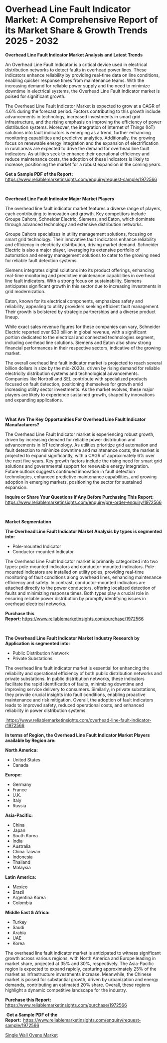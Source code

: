 <p><h1>Overhead Line Fault Indicator Market: A Comprehensive Report of its Market Share & Growth Trends 2025 - 2032</h1></p><p><strong>Overhead Line Fault Indicator Market Analysis and Latest Trends</strong></p>
<p><p>An Overhead Line Fault Indicator is a critical device used in electrical distribution networks to detect faults in overhead power lines. These indicators enhance reliability by providing real-time data on line conditions, enabling quicker response times from maintenance teams. With the increasing demand for reliable power supply and the need to minimize downtime in electrical systems, the Overhead Line Fault Indicator market is poised for significant growth.</p><p>The Overhead Line Fault Indicator Market is expected to grow at a CAGR of 4.6% during the forecast period. Factors contributing to this growth include advancements in technology, increased investments in smart grid infrastructure, and the rising emphasis on improving the efficiency of power distribution systems. Moreover, the integration of Internet of Things (IoT) solutions into fault indicators is emerging as a trend, further enhancing monitoring capabilities and predictive analytics. Additionally, the growing focus on renewable energy integration and the expansion of electrification in rural areas are expected to drive the demand for overhead line fault indicators. As utilities seek to enhance their operational efficiency and reduce maintenance costs, the adoption of these indicators is likely to increase, positioning the market for a robust expansion in the coming years.</p></p>
<p><strong>Get a Sample PDF of the Report:&nbsp;</strong> <a href="https://www.reliablemarketinsights.com/enquiry/request-sample/1972566?utm_campaign=2013&utm_medium=2&utm_source=Github&utm_content=ia&utm_term=20022025&utm_id=overhead-line-fault-indicator">https://www.reliablemarketinsights.com/enquiry/request-sample/1972566</a></p>
<p>&nbsp;</p>
<p><strong>Overhead Line Fault Indicator Major Market Players</strong></p>
<p><p>The overhead line fault indicator market features a diverse range of players, each contributing to innovation and growth. Key competitors include Groupe Cahors, Schneider Electric, Siemens, and Eaton, which dominate through advanced technology and extensive distribution networks.</p><p>Groupe Cahors specializes in utility management solutions, focusing on smart grid technology. Their innovative fault indicators enhance reliability and efficiency in electricity distribution, driving market demand. Schneider Electric is also a major player, leveraging its extensive portfolio of automation and energy management solutions to cater to the growing need for reliable fault detection systems.</p><p>Siemens integrates digital solutions into its product offerings, enhancing real-time monitoring and predictive maintenance capabilities in overhead line fault indicators. With a strong focus on sustainability, Siemens anticipates significant growth in this sector due to increasing investments in grid modernization.</p><p>Eaton, known for its electrical components, emphasizes safety and reliability, appealing to utility providers seeking efficient fault management. Their growth is bolstered by strategic partnerships and a diverse product lineup.</p><p>While exact sales revenue figures for these companies can vary, Schneider Electric reported over $30 billion in global revenue, with a significant portion dedicated to the electrical and connected technologies segment, including overhead line solutions. Siemens and Eaton also show strong financial performances in their respective sectors, indicative of the growing market.</p><p>The overall overhead line fault indicator market is projected to reach several billion dollars in size by the mid-2020s, driven by rising demand for reliable electricity distribution systems and technological advancements. Companies like Nortroll and SEL contribute with specialized products focused on fault detection, positioning themselves for growth amid increasing utility sector investments. As the market evolves, these major players are likely to experience sustained growth, shaped by innovations and expanding applications.</p></p>
<p>&nbsp;</p>
<p><strong>What Are The Key Opportunities For Overhead Line Fault Indicator Manufacturers?</strong></p>
<p><p>The Overhead Line Fault Indicator market is experiencing robust growth, driven by increasing demand for reliable power distribution and advancements in IoT technology. As utilities prioritize grid automation and fault detection to minimize downtime and maintenance costs, the market is projected to expand significantly, with a CAGR of approximately 6% over the next five years. Key growth factors include the rising need for smart grid solutions and governmental support for renewable energy integration. Future outlook suggests continued innovation in fault detection technologies, enhanced predictive maintenance capabilities, and growing adoption in emerging markets, positioning the sector for sustained expansion.</p></p>
<p><strong>Inquire or Share Your Questions If Any Before Purchasing This Report:</strong> <a href="https://www.reliablemarketinsights.com/enquiry/pre-order-enquiry/1972566?utm_campaign=2013&utm_medium=2&utm_source=Github&utm_content=ia&utm_term=20022025&utm_id=overhead-line-fault-indicator">https://www.reliablemarketinsights.com/enquiry/pre-order-enquiry/1972566</a></p>
<p>&nbsp;</p>
<p><strong>Market Segmentation</strong></p>
<p><strong>The Overhead Line Fault Indicator Market Analysis by types is segmented into:</strong></p>
<p><ul><li>Pole-mounted Indicator</li><li>Conductor-mounted Indicator</li></ul></p>
<p><p>The Overhead Line Fault Indicator market is primarily categorized into two types: pole-mounted indicators and conductor-mounted indicators. Pole-mounted indicators are installed on utility poles, providing real-time monitoring of fault conditions along overhead lines, enhancing maintenance efficiency and safety. In contrast, conductor-mounted indicators are attached directly to the power conductors, offering localized detection of faults and minimizing response times. Both types play a crucial role in ensuring reliable power distribution by promptly identifying issues in overhead electrical networks.</p></p>
<p><strong>Purchase this Report:&nbsp;</strong><a href="https://www.reliablemarketinsights.com/purchase/1972566?utm_campaign=2013&utm_medium=2&utm_source=Github&utm_content=ia&utm_term=20022025&utm_id=overhead-line-fault-indicator">https://www.reliablemarketinsights.com/purchase/1972566</a></p>
<p>&nbsp;</p>
<p><strong>The Overhead Line Fault Indicator Market Industry Research by Application is segmented into:</strong></p>
<p><ul><li>Public Distribution Network</li><li>Private Substations</li></ul></p>
<p><p>The overhead line fault indicator market is essential for enhancing the reliability and operational efficiency of both public distribution networks and private substations. In public distribution networks, these indicators facilitate the rapid identification of faults, minimizing downtime and improving service delivery to consumers. Similarly, in private substations, they provide crucial insights into fault conditions, enabling proactive maintenance and risk mitigation. Overall, the adoption of fault indicators leads to improved safety, reduced operational costs, and enhanced reliability in power distribution systems.</p></p>
<p><a href="https://www.reliablemarketinsights.com/overhead-line-fault-indicator-r1972566?utm_campaign=2013&utm_medium=2&utm_source=Github&utm_content=ia&utm_term=20022025&utm_id=overhead-line-fault-indicator">&nbsp;https://www.reliablemarketinsights.com/overhead-line-fault-indicator-r1972566</a></p>
<p><strong>In terms of Region, the Overhead Line Fault Indicator Market Players available by Region are:</strong></p>
<p>
    <p> <strong> North America: </strong>
        <ul>
            <li>United States</li>
            <li>Canada</li>
        </ul>
        </p> 
    <p> <strong> Europe: </strong>
        <ul>
            <li>Germany</li>
            <li>France</li>
            <li>U.K.</li>
            <li>Italy</li>
            <li>Russia</li>
        </ul>
        </p> 
    <p> <strong> Asia-Pacific: </strong>
        <ul>
            <li>China</li>
            <li>Japan</li>
            <li>South Korea</li>
            <li>India</li>
            <li>Australia</li>
            <li>China Taiwan</li>
            <li>Indonesia</li>
            <li>Thailand</li>
            <li>Malaysia</li>
        </ul>
        </p> 
    <p> <strong> Latin America: </strong>
        <ul>
            <li>Mexico</li>
            <li>Brazil</li>
            <li>Argentina Korea</li>
            <li>Colombia</li>
        </ul>
        </p> 
    <p> <strong> Middle East & Africa: </strong>
        <ul>
            <li>Turkey</li>
            <li>Saudi</li>
            <li>Arabia</li>
            <li>UAE</li>
            <li>Korea</li>
        </ul>
    </p>
    </p>
<p><p>The overhead line fault indicator market is anticipated to witness significant growth across various regions, with North America and Europe leading in market share, projected at 35% and 30%, respectively. The Asia-Pacific region is expected to expand rapidly, capturing approximately 25% of the market as infrastructure investments increase. Meanwhile, the Chinese market is poised for substantial growth, driven by urbanization and energy demands, contributing an estimated 20% share. Overall, these regions highlight a dynamic competitive landscape for the industry.</p></p>
<p><strong>Purchase this Report: </strong><a href="https://www.reliablemarketinsights.com/purchase/1972566?utm_campaign=2013&utm_medium=2&utm_source=Github&utm_content=ia&utm_term=20022025&utm_id=overhead-line-fault-indicator">https://www.reliablemarketinsights.com/purchase/1972566</a></p>
<p>&nbsp;<strong>Get a Sample PDF of the Report:&nbsp;&nbsp;</strong><a href="https://www.reliablemarketinsights.com/enquiry/request-sample/1972566?utm_campaign=2013&utm_medium=2&utm_source=Github&utm_content=ia&utm_term=20022025&utm_id=overhead-line-fault-indicator">https://www.reliablemarketinsights.com/enquiry/request-sample/1972566</a></p>
<p><strong></strong></p>
<p><p><a href="https://github.com/MarciaRunte/Market-Research-Report-List-1/blob/main/single-wall-ovens-market.md?utm_campaign=2013&utm_medium=2&utm_source=Github&utm_content=ia&utm_term=20022025&utm_id=overhead-line-fault-indicator">Single Wall Ovens Market</a></p></p>
